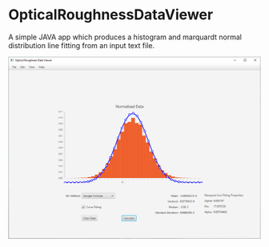 # OpticalRoughnessDataViewer
A simple JAVA app which produces a histogram and marquardt normal distribution line fitting from an input text file.


![Photo1](https://github.com/mbh1620/OpticalRoughnessDataViewer/blob/main/screenshot.PNG)

